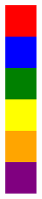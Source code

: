 <!DOCTYPE html>
<html lang="en">
<head>
    <meta charset="UTF-8">
    <meta name="viewport" content="width=device-width, initial-scale=1.0">
    <title>Color Palette</title>
</head>
<body>
    <div style="background-color: red; width: 100px; height: 100px;"></div>
    <div style="background-color: blue; width: 100px; height: 100px;"></div>
    <div style="background-color: green; width: 100px; height: 100px;"></div>
    <div style="background-color: yellow; width: 100px; height: 100px;"></div>
    <div style="background-color: orange; width: 100px; height: 100px;"></div>
    <div style="background-color: purple; width: 100px; height: 100px;"></div>
</body>
</html>
